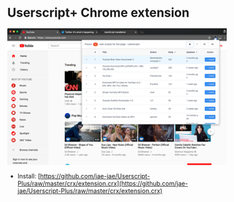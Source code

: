 # Userscript+ Chrome extension

![](https://raw.githubusercontent.com/jae-jae/_resources/master/img/175033.png)

- Install: [https://github.com/jae-jae/Userscript-Plus/raw/master/crx/extension.crx](https://github.com/jae-jae/Userscript-Plus/raw/master/crx/extension.crx)